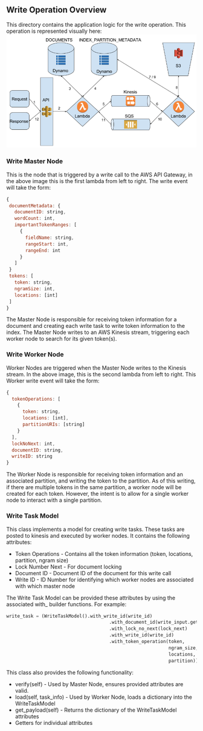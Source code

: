 ## Write Operation Overview
This directory contains the application logic for the write operation.
This operation is represented visually here:
![Write Operation](/assets/write_operation.png) 

### Write Master Node
This is the node that is triggered by a write call to the AWS API Gateway, 
in the above image this is the first lambda from left to right.
The write event will take the form:

 ```javascript
{
  documentMetadata: {
    documentID: string,
    wordCount: int,
    importantTokenRanges: [
      {
        fieldName: string,
        rangeStart: int,
        rangeEnd: int
      }
    ]
  }
  tokens: [
    token: string,
    ngramSize: int,
    locations: [int]
  ]
}
```

The Master Node is responsible for receiving token information for a document
and creating each write task to write token information to the index. 
The Master Node writes to an AWS Kinesis stream, triggering each worker node to search for its given token(s).

### Write Worker Node
Worker Nodes are triggered when the Master Node writes to the Kinesis stream.
In the above image, this is the second lambda from left to right.
This Worker write event will take the form:

```javascript
{
  tokenOperations: [
    {
      token: string,
      locations: [int],
      partitionURIs: [string]
    }
  ],
  lockNoNext: int,
  documentID: string,
  writeID: string
}
```

The Worker Node is responsible for receiving token information and an associated partition, 
and writing the token to the partition. As of this writing, 
if there are multiple tokens in the same partition, a worker node will be created for each 
token. However, the intent is to allow for a single worker node to interact with a single partition.


### Write Task Model
This class implements a model for creating write tasks. 
These tasks are posted to kinesis and executed by worker nodes.
It contains the following attributes:

* Token Operations - Contains all the token information (token, locations, partition, ngram size)
* Lock Number Next - For document locking
* Document ID - Document ID of the document for this write call
* Write ID - ID Number for identifying which worker nodes are associated with which master node

The Write Task Model can be provided these attributes by using the associated with_ builder functions.
For example: 

```python
write_task = (WriteTaskModel().with_write_id(write_id)
                                      .with_document_id(write_input.get_id())
                                      .with_lock_no_next(lock_next)
                                      .with_write_id(write_id)
                                      .with_token_operation(token,
                                                            ngram_size,
                                                            locations,
                                                            partition))
```

This class also provides the following functionality:

* verify(self) - Used by Master Node, ensures provided attributes are valid.
* load(self, task_info) - Used by Worker Node, loads a dictionary into the WriteTaskModel
* get_payload(self) - Returns the dictionary of the WriteTaskModel attributes
* Getters for individual attributes


